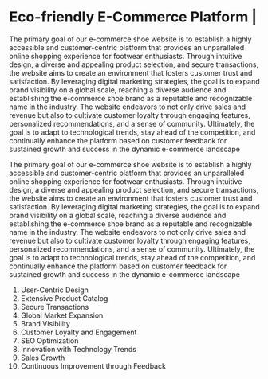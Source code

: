 # Eco-friendly E-Commerce Platform |
The primary goal of our e-commerce shoe website is to establish a highly accessible and customer-centric platform that provides an unparalleled online shopping experience for footwear enthusiasts. Through intuitive design, a diverse and appealing product selection, and secure transactions, the website aims to create an environment that fosters customer trust and satisfaction. By leveraging digital marketing strategies, the goal is to expand brand visibility on a global scale, reaching a diverse audience and establishing the e-commerce shoe brand as a reputable and recognizable name in the industry. The website endeavors to not only drive sales and revenue but also to cultivate customer loyalty through engaging features, personalized recommendations, and a sense of community. Ultimately, the goal is to adapt to technological trends, stay ahead of the competition, and continually enhance the platform based on customer feedback for sustained growth and success in the dynamic e-commerce landscape

The primary goal of our e-commerce shoe website is to establish a highly accessible and customer-centric platform that provides an unparalleled online shopping experience for footwear enthusiasts. Through intuitive design, a diverse and appealing product selection, and secure transactions, the website aims to create an environment that fosters customer trust and satisfaction. By leveraging digital marketing strategies, the goal is to expand brand visibility on a global scale, reaching a diverse audience and establishing the e-commerce shoe brand as a reputable and recognizable name in the industry. The website endeavors to not only drive sales and revenue but also to cultivate customer loyalty through engaging features, personalized recommendations, and a sense of community. Ultimately, the goal is to adapt to technological trends, stay ahead of the competition, and continually enhance the platform based on customer feedback for sustained growth and success in the dynamic e-commerce landscape

1. User-Centric Design
2. Extensive Product Catalog
3. Secure Transactions
4. Global Market Expansion
5. Brand Visibility
6. Customer Loyalty and Engagement
7. SEO Optimization
8. Innovation with Technology Trends
9. Sales Growth
10. Continuous Improvement through Feedback
